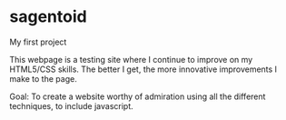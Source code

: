 # sagentoid
My first project

This webpage is a testing site where I continue to improve on my HTML5/CSS skills.  The better I get, the more innovative improvements
I make to the page.

Goal:  To create a website worthy of admiration using all the different techniques, to include javascript.
